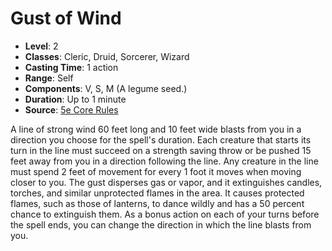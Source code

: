 # Gust of Wind

- **Level**: 2
- **Classes**: Cleric, Druid, Sorcerer, Wizard
- **Casting Time**: 1 action
- **Range**: Self
- **Components**: V, S, M (A legume seed.)
- **Duration**: Up to 1 minute
- **Source**: [5e Core Rules](http://dnd.wizards.com/articles/features/systems-reference-document-srd)

A line of strong wind 60 feet long and 10 feet wide blasts from you in a direction you choose for the spell's duration. Each creature that starts its turn in the line must succeed on a strength saving throw or be pushed 15 feet away from you in a direction following the line. Any creature in the line must spend 2 feet of movement for every 1 foot it moves when moving closer to you. The gust disperses gas or vapor, and it extinguishes candles, torches, and similar unprotected flames in the area. It causes protected flames, such as those of lanterns, to dance wildly and has a 50 percent chance to extinguish them. As a bonus action on each of your turns before the spell ends, you can change the direction in which the line blasts from you.

